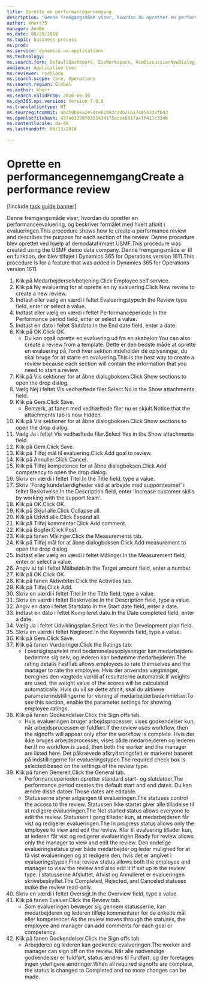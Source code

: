 ```yaml
--- 
title: Oprette en performancegennemgang
description: "Denne fremgangsmåde viser, hvordan du opretter en performanceevaluering, og beskriver formålet med hvert afsnit i evalueringen."
author: kherr75
manager: AnnBe
ms.date: 08/29/2018
ms.topic: business-process
ms.prod: 
ms.service: dynamics-ax-applications
ms.technology: 
ms.search.form: DefaultDashboard, EssWorkspace, HcmDiscussionNewDialog, HcmDiscussion, HcmDiscussionChangeSettings, HcmDiscussionAddGoalDialog, HcmTopicCreate, HcmMeasurementDetailDialog, HcmPerfJournalAdd
audience: Application User
ms.reviewer: rschloma
ms.search.scope: Core, Operations
ms.search.region: Global
ms.author: kherr
ms.search.validFrom: 2016-06-30
ms.dyn365.ops.version: Version 7.0.0
ms.translationtype: HT
ms.sourcegitcommit: abd59b96a2e5dceb2492c2db2c617485b332fbd3
ms.openlocfilehash: 437a63159f0333434175acce081fa4ff417c334b
ms.contentlocale: da-dk
ms.lasthandoff: 09/13/2018

---
```

# <a name="create-a-performance-review"></a><span data-ttu-id="86aa0-103">Oprette en performancegennemgang</span><span class="sxs-lookup"><span data-stu-id="86aa0-103">Create a performance review</span></span>

[!include [task guide banner](../../includes/task-guide-banner.md)]

<span data-ttu-id="86aa0-104">Denne fremgangsmåde viser, hvordan du opretter en performanceevaluering, og beskriver formålet med hvert afsnit i evalueringen.</span><span class="sxs-lookup"><span data-stu-id="86aa0-104">This procedure shows how to create a performance review and describes the purpose for each section of the review.</span></span> <span data-ttu-id="86aa0-105">Denne procedure blev oprettet ved hjælp af demodatafirmaet USMF.</span><span class="sxs-lookup"><span data-stu-id="86aa0-105">This procedure was created using the USMF demo data company.</span></span> <span data-ttu-id="86aa0-106">Denne fremgangsmåde er til en funktion, der blev tilføjet i Dynamics 365 for Operations version 1611.</span><span class="sxs-lookup"><span data-stu-id="86aa0-106">This procedure is for a feature that was added in Dynamics 365 for Operations version 1611.</span></span>

1. <span data-ttu-id="86aa0-107">Klik på Medarbejderselvbetjening.</span><span class="sxs-lookup"><span data-stu-id="86aa0-107">Click Employee self service.</span></span>
2. <span data-ttu-id="86aa0-108">Klik på Ny evaluering for at oprette en ny evaluering.</span><span class="sxs-lookup"><span data-stu-id="86aa0-108">Click New review to create a new review.</span></span>
3. <span data-ttu-id="86aa0-109">Indtast eller vælg en værdi i feltet Evalueringstype.</span><span class="sxs-lookup"><span data-stu-id="86aa0-109">In the Review type field, enter or select a value.</span></span>
4. <span data-ttu-id="86aa0-110">Indtast eller vælg en værdi i feltet Performanceperiode.</span><span class="sxs-lookup"><span data-stu-id="86aa0-110">In the Performance period field, enter or select a value.</span></span>
5. <span data-ttu-id="86aa0-111">Indtast en dato i feltet Slutdato.</span><span class="sxs-lookup"><span data-stu-id="86aa0-111">In the End date field, enter a date.</span></span>
6. <span data-ttu-id="86aa0-112">Klik på OK.</span><span class="sxs-lookup"><span data-stu-id="86aa0-112">Click OK.</span></span>
    * <span data-ttu-id="86aa0-113">Du kan også oprette en evaluering ud fra en skabelon.</span><span class="sxs-lookup"><span data-stu-id="86aa0-113">You can also create a review from a template.</span></span> <span data-ttu-id="86aa0-114">Dette er den bedste måde at oprette en evaluering på, fordi hver sektion indeholder de oplysninger, du skal bruge for at starte en evaluering.</span><span class="sxs-lookup"><span data-stu-id="86aa0-114">This is the best way to create a review because each section will contain the information that you need to start a review.</span></span>  
7. <span data-ttu-id="86aa0-115">Klik på Vis sektioner for at åbne dialogboksen.</span><span class="sxs-lookup"><span data-stu-id="86aa0-115">Click Show sections to open the drop dialog.</span></span>
8. <span data-ttu-id="86aa0-116">Vælg Nej i feltet Vis vedhæftede filer.</span><span class="sxs-lookup"><span data-stu-id="86aa0-116">Select No in the Show attachments field.</span></span>
9. <span data-ttu-id="86aa0-117">Klik på Gem.</span><span class="sxs-lookup"><span data-stu-id="86aa0-117">Click Save.</span></span>
    * <span data-ttu-id="86aa0-118">Bemærk, at fanen med vedhæftede filer nu er skjult.</span><span class="sxs-lookup"><span data-stu-id="86aa0-118">Notice that the attachments tab is now hidden.</span></span>  
10. <span data-ttu-id="86aa0-119">Klik på Vis sektioner for at åbne dialogboksen.</span><span class="sxs-lookup"><span data-stu-id="86aa0-119">Click Show sections to open the drop dialog.</span></span>
11. <span data-ttu-id="86aa0-120">Vælg Ja i feltet Vis vedhæftede filer.</span><span class="sxs-lookup"><span data-stu-id="86aa0-120">Select Yes in the Show attachments field.</span></span>
12. <span data-ttu-id="86aa0-121">Klik på Gem.</span><span class="sxs-lookup"><span data-stu-id="86aa0-121">Click Save.</span></span>
13. <span data-ttu-id="86aa0-122">Klik på Tilføj mål til evaluering.</span><span class="sxs-lookup"><span data-stu-id="86aa0-122">Click Add goal to review.</span></span>
14. <span data-ttu-id="86aa0-123">Klik på Annuller.</span><span class="sxs-lookup"><span data-stu-id="86aa0-123">Click Cancel.</span></span>
15. <span data-ttu-id="86aa0-124">Klik på Tilføj kompetence for at åbne dialogboksen.</span><span class="sxs-lookup"><span data-stu-id="86aa0-124">Click Add competency to open the drop dialog.</span></span>
16. <span data-ttu-id="86aa0-125">Skriv en værdi i feltet Titel.</span><span class="sxs-lookup"><span data-stu-id="86aa0-125">In the Title field, type a value.</span></span>
17. <span data-ttu-id="86aa0-126">Skriv 'Forøg kundefærdigheder ved at arbejde med supportteamet' i feltet Beskrivelse.</span><span class="sxs-lookup"><span data-stu-id="86aa0-126">In the Description field, enter 'Increase customer skills by working with the support team'.</span></span>
18. <span data-ttu-id="86aa0-127">Klik på OK.</span><span class="sxs-lookup"><span data-stu-id="86aa0-127">Click OK.</span></span>
19. <span data-ttu-id="86aa0-128">Klik på Skjul alle.</span><span class="sxs-lookup"><span data-stu-id="86aa0-128">Click Collapse all.</span></span>
20. <span data-ttu-id="86aa0-129">Klik på Udvid alle.</span><span class="sxs-lookup"><span data-stu-id="86aa0-129">Click Expand all.</span></span>
21. <span data-ttu-id="86aa0-130">Klik på Tilføj kommentar.</span><span class="sxs-lookup"><span data-stu-id="86aa0-130">Click Add comment.</span></span>
22. <span data-ttu-id="86aa0-131">Klik på Bogfør.</span><span class="sxs-lookup"><span data-stu-id="86aa0-131">Click Post.</span></span>
23. <span data-ttu-id="86aa0-132">Klik på fanen Målinger.</span><span class="sxs-lookup"><span data-stu-id="86aa0-132">Click the Measurements tab.</span></span>
24. <span data-ttu-id="86aa0-133">Klik på Tilføj mål for at åbne dialogboksen.</span><span class="sxs-lookup"><span data-stu-id="86aa0-133">Click Add measurement to open the drop dialog.</span></span>
25. <span data-ttu-id="86aa0-134">Indtast eller vælg en værdi i feltet Målinger.</span><span class="sxs-lookup"><span data-stu-id="86aa0-134">In the Measurement field, enter or select a value.</span></span>
26. <span data-ttu-id="86aa0-135">Angiv et tal i feltet Målbeløb.</span><span class="sxs-lookup"><span data-stu-id="86aa0-135">In the Target amount field, enter a number.</span></span>
27. <span data-ttu-id="86aa0-136">Klik på OK.</span><span class="sxs-lookup"><span data-stu-id="86aa0-136">Click OK.</span></span>
28. <span data-ttu-id="86aa0-137">Klik på fanen Aktiviteter.</span><span class="sxs-lookup"><span data-stu-id="86aa0-137">Click the Activities tab.</span></span>
29. <span data-ttu-id="86aa0-138">Klik på Tilføj.</span><span class="sxs-lookup"><span data-stu-id="86aa0-138">Click Add.</span></span>
30. <span data-ttu-id="86aa0-139">Skriv en værdi i feltet Titel.</span><span class="sxs-lookup"><span data-stu-id="86aa0-139">In the Title field, type a value.</span></span>
31. <span data-ttu-id="86aa0-140">Skriv en værdi i feltet Beskrivelse.</span><span class="sxs-lookup"><span data-stu-id="86aa0-140">In the Description field, type a value.</span></span>
32. <span data-ttu-id="86aa0-141">Angiv en dato i feltet Startdato.</span><span class="sxs-lookup"><span data-stu-id="86aa0-141">In the Start date field, enter a date.</span></span>
33. <span data-ttu-id="86aa0-142">Indtast en dato i feltet Kompileret dato.</span><span class="sxs-lookup"><span data-stu-id="86aa0-142">In the Date completed field, enter a date.</span></span>
34. <span data-ttu-id="86aa0-143">Vælg Ja i feltet Udviklingsplan.</span><span class="sxs-lookup"><span data-stu-id="86aa0-143">Select Yes in the Development plan field.</span></span>
35. <span data-ttu-id="86aa0-144">Skriv en værdi i feltet Nøgleord.</span><span class="sxs-lookup"><span data-stu-id="86aa0-144">In the Keywords field, type a value.</span></span>
36. <span data-ttu-id="86aa0-145">Klik på Gem.</span><span class="sxs-lookup"><span data-stu-id="86aa0-145">Click Save.</span></span>
37. <span data-ttu-id="86aa0-146">Klik på fanen Vurderinger.</span><span class="sxs-lookup"><span data-stu-id="86aa0-146">Click the Ratings tab.</span></span>
    * <span data-ttu-id="86aa0-147">I oversigtspanelet med bedømmelsesoplysninger kan medarbejdere bedømme sig selv, og lederen kan bedømme medarbejderen.</span><span class="sxs-lookup"><span data-stu-id="86aa0-147">The rating details FastTab allows employees to rate themselves and the manager to rate the employee.</span></span> <span data-ttu-id="86aa0-148">Hvis der anvendes vægtninger, beregnes den vægtede værdi af resultaterne automatisk.</span><span class="sxs-lookup"><span data-stu-id="86aa0-148">If weights are used, the weight value of the scores will be calculated automatically.</span></span>    <span data-ttu-id="86aa0-149">Hvis du vil se dette afsnit, skal du aktivere parameterindstillingerne for visning af medarbejderbedømmelser.</span><span class="sxs-lookup"><span data-stu-id="86aa0-149">To see this section, enable the parameter settings for showing employee ratings.</span></span>  
38. <span data-ttu-id="86aa0-150">Klik på fanen Godkendelser.</span><span class="sxs-lookup"><span data-stu-id="86aa0-150">Click the Sign offs tab.</span></span>
    * <span data-ttu-id="86aa0-151">Hvis evalueringen bruger arbejdsprocesser, vises godkendelser kun, når arbejdsprocessen er fuldført.</span><span class="sxs-lookup"><span data-stu-id="86aa0-151">If the review uses workflow, then the signoffs will appear only after the workflow is complete.</span></span> <span data-ttu-id="86aa0-152">Hvis der ikke bruges arbejdsprocesser, vises både medarbejderen og lederen her.</span><span class="sxs-lookup"><span data-stu-id="86aa0-152">If no workflow is used, then both the worker and the manager are listed here.</span></span> <span data-ttu-id="86aa0-153">Det påkrævede afkrydsningsfelt er markeret baseret på indstillingerne for evalueringstypen.</span><span class="sxs-lookup"><span data-stu-id="86aa0-153">The required check box is selected based on the settings of the review type.</span></span>  
39. <span data-ttu-id="86aa0-154">Klik på fanen Generelt.</span><span class="sxs-lookup"><span data-stu-id="86aa0-154">Click the General tab.</span></span>
    * <span data-ttu-id="86aa0-155">Performanceperioden opretter standard start- og slutdatoer.</span><span class="sxs-lookup"><span data-stu-id="86aa0-155">The performance period creates the default start and end dates.</span></span> <span data-ttu-id="86aa0-156">Du kan ændre disse datoer.</span><span class="sxs-lookup"><span data-stu-id="86aa0-156">Those dates are editable.</span></span>  
    * <span data-ttu-id="86aa0-157">Statusserne styrer adgangen til evalueringen.</span><span class="sxs-lookup"><span data-stu-id="86aa0-157">The statuses control the access to the review.</span></span> <span data-ttu-id="86aa0-158">Statussen Ikke startet giver alle tilladelse til at redigere evalueringen.</span><span class="sxs-lookup"><span data-stu-id="86aa0-158">The Not started status allows everyone to edit the review.</span></span> <span data-ttu-id="86aa0-159">Statussen I gang tillader kun, at medarbejderen får vist og redigerer evalueringen.</span><span class="sxs-lookup"><span data-stu-id="86aa0-159">The In progress status allows only the employee to view and edit the review.</span></span> <span data-ttu-id="86aa0-160">Klar til evaluering tillader kun, at lederen får vist og redigerer evalueringen.</span><span class="sxs-lookup"><span data-stu-id="86aa0-160">Ready for review allows only the manager to view and edit the review.</span></span> <span data-ttu-id="86aa0-161">Den endelige evalueringsstatus giver både medarbejder og leder mulighed for at få vist evalueringen og at redigere den, hvis det er angivet i evalueringstypen.</span><span class="sxs-lookup"><span data-stu-id="86aa0-161">Final review status allows both the employee and manager to view the review and also edit it if set up in the review type.</span></span> <span data-ttu-id="86aa0-162">I statusserne Afsluttet, Afvist og Annulleret er evalueringen skrivebeskyttet.</span><span class="sxs-lookup"><span data-stu-id="86aa0-162">The Completed, Rejected, and Canceled statuses make the review read-only.</span></span>  
40. <span data-ttu-id="86aa0-163">Skriv en værdi i feltet Oversigt.</span><span class="sxs-lookup"><span data-stu-id="86aa0-163">In the Overview field, type a value.</span></span>
41. <span data-ttu-id="86aa0-164">Klik på fanen Evaluer.</span><span class="sxs-lookup"><span data-stu-id="86aa0-164">Click the Review tab.</span></span>
    * <span data-ttu-id="86aa0-165">Som evalueringen bevæger sig gennem statusserne, kan medarbejderen og lederen tilføje kommentarer for de enkelte mål eller kompetencer.</span><span class="sxs-lookup"><span data-stu-id="86aa0-165">As the review moves through the statuses, the employee and manager can add comments for each goal or competency.</span></span>  
42. <span data-ttu-id="86aa0-166">Klik på fanen Godkendelser.</span><span class="sxs-lookup"><span data-stu-id="86aa0-166">Click the Sign offs tab.</span></span>
    * <span data-ttu-id="86aa0-167">Arbejderen og lederen kan godkende evalueringen.</span><span class="sxs-lookup"><span data-stu-id="86aa0-167">The worker and manager can sign off on the review.</span></span> <span data-ttu-id="86aa0-168">Når alle nødvendige godkendelser er fuldført, status ændres til Fuldført, og der foretages ingen yderligere ændringer.</span><span class="sxs-lookup"><span data-stu-id="86aa0-168">When all required signoffs are complete, the status is changed to Completed and no more changes can be made.</span></span>  


